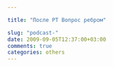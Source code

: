 ```yaml
---

title: "После РТ Вопрос ребром"

slug: "podcast-"
date: 2009-09-05T12:37:00+03:00
comments: true
categories: others
---
```

